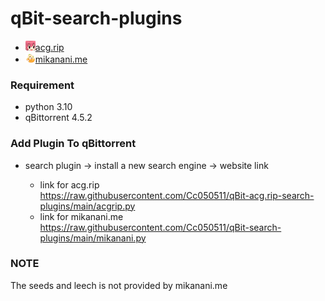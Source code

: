 # qBit-search-plugins

- ![图片图片](./favicon.png)[acg.rip](https://acg.rip)
- ![图片图片](./mikan-pic.png)[mikanani.me](https://mikanani.me)

### Requirement
- python 3.10
- qBittorrent 4.5.2

### Add Plugin To qBittorrent

- search plugin -> install a new search engine -> website link 

    - link for acg.rip    
     https://raw.githubusercontent.com/Cc050511/qBit-acg.rip-search-plugins/main/acgrip.py
    - link for mikanani.me  
     https://raw.githubusercontent.com/Cc050511/qBit-search-plugins/main/mikanani.py

### NOTE
The seeds and leech is not provided by mikanani.me